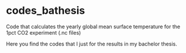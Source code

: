 # codes_bathesis
Code that calculates the yearly global mean surface temperature for the 1pct CO2 experiment (.nc files)

Here you find the codes that I just for the results in my bachelor thesis.
